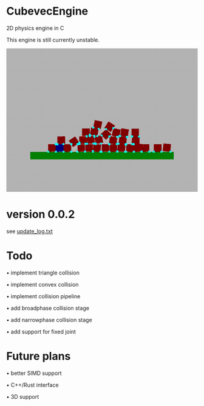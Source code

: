 # CubevecEngine
2D physics engine in C

This engine is still currently unstable.

![My Image](sample.jpg)

# version 0.0.2
 see [update_log.txt](https://github.com/ZvRzyan18/CubevecEngine/blob/main/update_log.txt)
# Todo

• implement triangle collision

• implement convex collision

• implement collision pipeline 

• add broadphase collision stage

• add narrowphase collision stage

• add support for fixed joint


# Future plans
• better SIMD support

• C++/Rust interface

• 3D support
